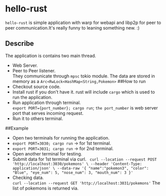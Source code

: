 # hello-rust
`hello-rust` is simple application with warp for webapi and libp2p for peer to peer communication.It's really funny to leaning something new. :)   
## Describe
The application is contains two main thread. 
- Web Server.
- Peer to Peer listener.  
They communicate through `mpsc` tokio module.
The data are stored in memory as a `Arc<RwLock<HashMap<String,Pokemon>`
##How to run
- Checkout source code.
- Install rust if you don't have it. rust will include `cargo` which is used to run the application.
- Run application through terminal.  
 `export PORT={port_number}; cargo run`; `the port_number` is web server port that serves incoming request.
- Run it to others terminal.  
 
##Example
- Open two terminals for running the application.
- `export PORT=3030; cargo run` -> for 1st terminal.  
- `export PORT=3031; cargo run` -> for 2nd terminal.
- Open another terminal for testing.
- Submit data for 1st terminal via curl. ` 
curl --location --request POST 'http://localhost:3030/pokemons' \
--header 'Content-Type: application/json' \
--data-raw '{
  "name":"pokemon3",
  "color": "Blue",
  "eye_num": 5,
  "nose_num": 3,
  "mouth_num": 3
}'
`   
- Checking data.  
`curl --location --request GET 'http://localhost:3031/pokemons'` 
The list of pokemons is returned via.
